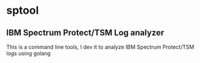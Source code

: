 # sptool
## IBM Spectrum Protect/TSM Log analyzer
This is a command line tools, I dev it to analyze IBM Spectrum Protect/TSM logs using golang 



